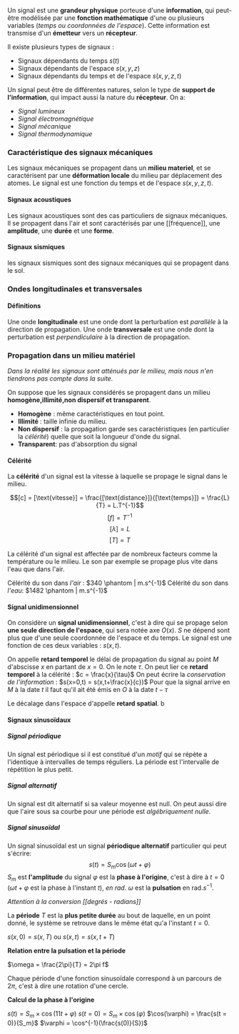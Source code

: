 Un signal est une **grandeur physique** porteuse d'une **information**, qui peut-être modélisée par une **fonction mathématique** d'une ou plusieurs variables (*temps ou coordonnées de l'espace*). Cette information est transmise d'un **émetteur** vers un **récepteur**.

Il existe plusieurs types de signaux :
 - Signaux dépendants du temps $s(t)$
 - Signaux dépendants de l'espace $s(x,y,z)$
 - Signaux dépendants du temps et de l'espace $s(x,y,z,t)$

Un signal peut être de différentes natures, selon le type de **support de l'information**, qui impact aussi la nature du **récepteur**. On a:
 - *Signal lumineux*
 - *Signal électromagnétique*
 - *Signal mécanique*
 - *Signal thermodynamique*

### Caractéristique des signaux mécaniques

Les signaux mécaniques se propagent dans un **milieu materiel**, et se caractérisent par une **déformation locale** du milieu par déplacement des atomes. Le signal est une fonction du temps et de l'espace $s(x,y,z,t)$.

#### Signaux acoustiques

Les signaux acoustiques sont des cas particuliers de signaux mécaniques. Il se propagent dans l'air et sont caractérisés par une [[fréquence]], une **amplitude**, une **durée** et une **forme**.

#### Signaux sismiques

les signaux sismiques sont des signaux mécaniques qui se propagent dans le sol.

### Ondes longitudinales et transversales

#### Définitions

Une onde **longitudinale** est une onde dont la perturbation est *parallèle* à la direction de propagation.
Une onde **transversale** est une onde dont la perturbation est *perpendiculaire* à la direction de propagation.

### Propagation dans un milieu matériel

*Dans la réalité les signaux sont atténués par le milieu, mais nous n'en tiendrons pas compte dans la suite.*

On suppose que les signaux considérés se propagent dans un milieu **homogène,illimité,non dispersif et transparent**.
 - **Homogène** : même caractéristiques en tout point.
 - **Illimité** : taille infinie du milieu.
 - **Non dispersif** : la propagation garde ses caractéristiques (en particulier la *célérité*) quelle que soit la longueur d'onde du signal.
 - **Transparent**: pas d'absorption du signal

#### Célérité 

La **célérité** d'un signal est la vitesse à laquelle se propage le signal dans le milieu.

$$[c] = [\text{vitesse}] = \frac{[\text{distance}]}{[\text{temps}]} = \frac{L}{T} = L.T^{-1}$$
$$[f] = T^{-1}$$
$$[\lambda] = L$$
$$[T] = T$$

La célérité d'un signal est affectée par de nombreux facteurs comme la température ou le milieu. Le son par exemple se propage plus vite dans l'eau que dans l'air.

Célérité du son dans *l'air* : $340 \phantom | m.s^{-1}$ 
Célérité du son dans *l'eau*: $1482 \phantom | m.s^{-1}$


#### Signal unidimensionnel

On considère un **signal unidimensionnel**, c'est à dire qui se propage selon **une seule direction de l'espace**, qui sera notée axe $O(x)$. 
$S$ ne dépend sont plus que d'une seule coordonnée de l'espace et du temps. Le signal est une fonction de ces deux variables : $s(x,t)$.

On appelle **retard temporel** le délai de propagation du signal au point $M$ d'abscisse $x$ en partant de $x=0$. On le note $\tau$.
On peut lier ce **retard temporel** à la célérité : $c = \frac{x}{\tau}$
On peut écrire la *conservation de l'information* : $s(x=0,t) = s(x,t+\frac{x}{c})$
Pour que la signal arrive en $M$ à la date $t$ il faut qu'il ait été émis en $O$ à la date $t-\tau$

Le décalage dans l'espace d'appelle **retard spatial**.
b
#### Signaux sinusoïdaux

##### Signal périodique

Un signal est périodique si il est constitué d'un *motif* qui se répète a l'identique à intervalles de temps réguliers. La période est l'intervalle de répétition le plus petit.

##### Signal alternatif 

Un signal est dit alternatif si sa valeur moyenne est null. On peut aussi dire que l'aire sous sa courbe pour une période est *algébriquement nulle*.

##### Signal sinusoïdal

Un signal sinusoïdal est un signal **périodique alternatif** particulier qui peut s'écrire:
$$s(t) = S_m \cos(\omega t + \varphi)$$
$S_m$ est **l'amplitude** du signal 
$\varphi$ est la **phase à l'origine**, c'est à dire à $t = 0$ ($\omega t + \varphi$ est la phase à l'instant $t$), *en $\text{rad}$*.
$\omega$ est la **pulsation** en $\text{rad}.s^{-1}$.

*Attention à la conversion [[degrés - radians]]*

La **période** $T$ est la **plus petite durée** au bout de laquelle, en un point donné, le système se retrouve dans le même état qu'a l'instant $t=0$.

$s(x,0) = s(x,T) \text{ ou } s(x,t) = s(x,t+T)$

**Relation entre la pulsation et la période**

$\omega = \frac{2\pi}{T} = 2\pi f$

Chaque période d'une fonction sinusoïdale correspond à un parcours de $2\pi$, c'est à dire une rotation d'une cercle.

**Calcul de la phase à l'origine**

$s(t) = S_m \times \cos(11t + \varphi)$
$s(t = 0) = S_m \times \cos(\varphi)$
$\cos(\varphi) = \frac{s(t = 0)}{S_m}$
$\varphi = \cos^{-1}(\frac{s(0)}{S})$



